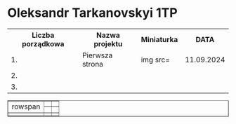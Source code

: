 # Oleksandr Tarkanovskyi 1TP

<table>
<tr>
  <th>Liczba porządkowa</th>
    <th>Nazwa projektu</th>
    <th>Miniaturka</th>
  <th>DATA</th>
</tr>
  <tr>
    <td>1.</td>
    <td>Pierwsza strona</td>
    <td>img src=</td>
    <td>11.09.2024</td>
  </tr>
  <tr>
    <td>2.</td>
    <td></td>
    <td></td>
    <td></td>
  </tr>
  <tr>
  <td>3.</td>
    <td></td>
    <td></td>
  <td></td>
  </tr>  
</table>
<html>
    <table border=1px>
        <tr>
            <td rowspan="2">rowspan</td>
            <td></td>
            <td></td>
        </tr>
        <tr>
            <td></td>
            <td></td>
        </tr>
        <tr>
            <td></td>
            <td></td>
            <td></td>
        </tr>
    </table>
</html>
